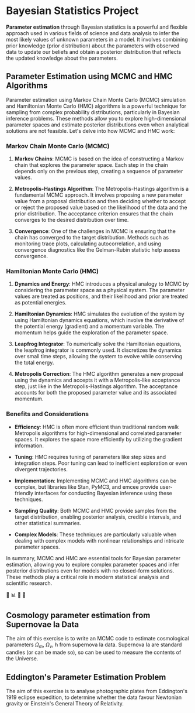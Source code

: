 # Bayesian Statistics Project
**Parameter estimation** through Bayesian statistics is a powerful and flexible approach used in various fields of science and data analysis to infer the most likely values of unknown parameters in a model. It involves combining prior knowledge (prior distribution) about the parameters with observed data to update our beliefs and obtain a posterior distribution that reflects the updated knowledge about the parameters.

## Parameter Estimation using MCMC and HMC Algorithms

Parameter estimation using Markov Chain Monte Carlo (MCMC) simulation and Hamiltonian Monte Carlo (HMC) algorithms is a powerful technique for sampling from complex probability distributions, particularly in Bayesian inference problems. These methods allow you to explore high-dimensional parameter spaces and estimate posterior distributions even when analytical solutions are not feasible. Let's delve into how MCMC and HMC work:

### Markov Chain Monte Carlo (MCMC)

1. **Markov Chains**: MCMC is based on the idea of constructing a Markov chain that explores the parameter space. Each step in the chain depends only on the previous step, creating a sequence of parameter values.

2. **Metropolis-Hastings Algorithm**: The Metropolis-Hastings algorithm is a fundamental MCMC approach. It involves proposing a new parameter value from a proposal distribution and then deciding whether to accept or reject the proposed value based on the likelihood of the data and the prior distribution. The acceptance criterion ensures that the chain converges to the desired distribution over time.

3. **Convergence**: One of the challenges in MCMC is ensuring that the chain has converged to the target distribution. Methods such as monitoring trace plots, calculating autocorrelation, and using convergence diagnostics like the Gelman-Rubin statistic help assess convergence.

### Hamiltonian Monte Carlo (HMC)

1. **Dynamics and Energy**: HMC introduces a physical analogy to MCMC by considering the parameter space as a physical system. The parameter values are treated as positions, and their likelihood and prior are treated as potential energies.

2. **Hamiltonian Dynamics**: HMC simulates the evolution of the system by using Hamiltonian dynamics equations, which involve the derivative of the potential energy (gradient) and a momentum variable. The momentum helps guide the exploration of the parameter space.

3. **Leapfrog Integrator**: To numerically solve the Hamiltonian equations, the leapfrog integrator is commonly used. It discretizes the dynamics over small time steps, allowing the system to evolve while conserving the total energy.

4. **Metropolis Correction**: The HMC algorithm generates a new proposal using the dynamics and accepts it with a Metropolis-like acceptance step, just like in the Metropolis-Hastings algorithm. The acceptance accounts for both the proposed parameter value and its associated momentum.

### Benefits and Considerations

- **Efficiency**: HMC is often more efficient than traditional random walk Metropolis algorithms for high-dimensional and correlated parameter spaces. It explores the space more efficiently by utilizing the gradient information.

- **Tuning**: HMC requires tuning of parameters like step sizes and integration steps. Poor tuning can lead to inefficient exploration or even divergent trajectories.

- **Implementation**: Implementing MCMC and HMC algorithms can be complex, but libraries like Stan, PyMC3, and emcee provide user-friendly interfaces for conducting Bayesian inference using these techniques.

- **Sampling Quality**: Both MCMC and HMC provide samples from the target distribution, enabling posterior analysis, credible intervals, and other statistical summaries.

- **Complex Models**: These techniques are particularly valuable when dealing with complex models with nonlinear relationships and intricate parameter spaces.

In summary, MCMC and HMC are essential tools for Bayesian parameter estimation, allowing you to explore complex parameter spaces and infer posterior distributions even for models with no closed-form solutions. These methods play a critical role in modern statistical analysis and scientific research.

:rocket: :bar_chart: :microscope: 📖 
##  Cosmology parameter estimation from Supernovae Ia Data
The aim of this exercise is to write an MCMC code to estimate cosmological parameters $\Omega_m$, $\Omega_\nu$, h from supernova
Ia data. Supernova Ia are standard candles (or can be made so), so can be used to measure the contents
of the Universe.


## Eddington's Parameter Estimation Problem
​The aim of this exercise is to analyse photographic plates from Eddington's 1919 eclipse expedition, to determine whether the data favour Newtonian gravity or Einstein's General Theory of Relativity.


